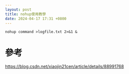 ```yaml
---
layout: post
title: nohup使用教學
date: 2024-04-17 17:31 +0800
---
```


```
nohup command >logfile.txt 2>&1 &
```

# 參考
https://blog.csdn.net/xiaojin21cen/article/details/88991768